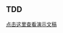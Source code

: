 TDD
----
[点击这里查看演示文稿](https://view.officeapps.live.com/op/view.aspx?src=https://github.com/Jeff-Tian/tdd/blob/master/tdd.pptx?raw=true)